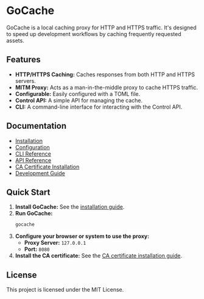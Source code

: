 # GoCache

GoCache is a local caching proxy for HTTP and HTTPS traffic. It's designed to speed up development workflows by caching frequently requested assets.

## Features

-   **HTTP/HTTPS Caching:** Caches responses from both HTTP and HTTPS servers.
-   **MITM Proxy:** Acts as a man-in-the-middle proxy to cache HTTPS traffic.
-   **Configurable:** Easily configured with a TOML file.
-   **Control API:** A simple API for managing the cache.
-   **CLI:** A command-line interface for interacting with the Control API.

## Documentation

-   [Installation](./docs/installation.md)
-   [Configuration](./docs/configuration.md)
-   [CLI Reference](./docs/cli-reference.md)
-   [API Reference](./docs/api-reference.md)
-   [CA Certificate Installation](./docs/ca-installation.md)
-   [Development Guide](./docs/development.md)

## Quick Start

1.  **Install GoCache:** See the [installation guide](./docs/installation.md).
2.  **Run GoCache:**
    ```bash
    gocache
    ```
3.  **Configure your browser or system to use the proxy:**
    -   **Proxy Server:** `127.0.0.1`
    -   **Port:** `8080`
4.  **Install the CA certificate:** See the [CA certificate installation guide](./docs/ca-installation.md).

## License

This project is licensed under the MIT License.
